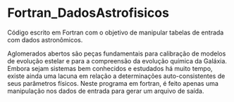 # Fortran_DadosAstrofisicos
 Código escrito em Fortran com o objetivo de manipular tabelas de entrada com dados astronômicos.
  
Aglomerados abertos são peças fundamentais para calibração de modelos de evolução estelar e para a compreensão da evolução quı́mica da Galáxia. Embora sejam sistemas bem conhecidos e estudados há muito tempo, existe ainda uma lacuna em relação a determinações auto-consistentes de seus parâmetros fı́sicos. Neste programa em fortran, é feito apenas uma manipulação nos dados de entrada para gerar um arquivo de saída.
